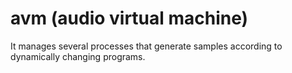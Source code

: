 # avm (audio virtual machine)

It manages several processes that generate samples according to dynamically changing programs.

